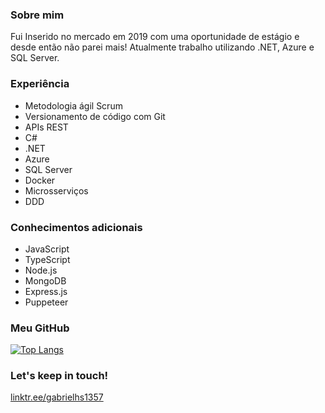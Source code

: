 ### Sobre mim

Fui Inserido no mercado em 2019 com uma oportunidade de estágio e desde então não parei mais! Atualmente trabalho utilizando .NET, Azure e SQL Server.

### Experiência

- Metodologia ágil Scrum
- Versionamento de código com Git
- APIs REST
- C#
- .NET
- Azure
- SQL Server
- Docker
- Microsserviços
- DDD

### Conhecimentos adicionais

- JavaScript
- TypeScript
- Node.js
- MongoDB
- Express.js
- Puppeteer

### Meu GitHub

[![Top Langs](https://github-readme-stats.vercel.app/api/top-langs/?username=gabrielhs1357)](https://github.com/anuraghazra/github-readme-stats)

### Let's keep in touch!

[linktr.ee/gabrielhs1357](https://linktr.ee/gabrielhs1357)
